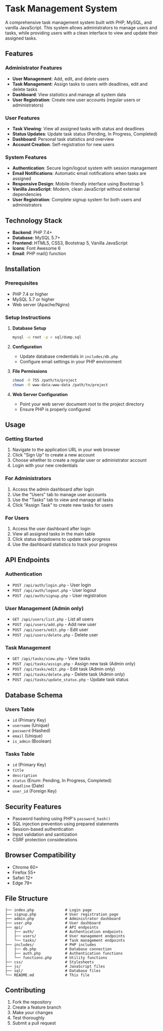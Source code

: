 # Task Management System

A comprehensive task management system built with PHP, MySQL, and vanilla JavaScript. This system allows administrators to manage users and tasks, while providing users with a clean interface to view and update their assigned tasks.

## Features

### Administrator Features
- **User Management**: Add, edit, and delete users
- **Task Management**: Assign tasks to users with deadlines, edit and delete tasks
- **Dashboard**: View statistics and manage all system data
- **User Registration**: Create new user accounts (regular users or administrators)

### User Features
- **Task Viewing**: View all assigned tasks with status and deadlines
- **Status Updates**: Update task status (Pending, In Progress, Completed)
- **Dashboard**: Personal task statistics and overview
- **Account Creation**: Self-registration for new users

### System Features
- **Authentication**: Secure login/logout system with session management
- **Email Notifications**: Automatic email notifications when tasks are assigned
- **Responsive Design**: Mobile-friendly interface using Bootstrap 5
- **Vanilla JavaScript**: Modern, clean JavaScript without external dependencies
- **User Registration**: Complete signup system for both users and administrators

## Technology Stack

- **Backend**: PHP 7.4+
- **Database**: MySQL 5.7+
- **Frontend**: HTML5, CSS3, Bootstrap 5, Vanilla JavaScript
- **Icons**: Font Awesome 6
- **Email**: PHP mail() function

## Installation

### Prerequisites
- PHP 7.4 or higher
- MySQL 5.7 or higher
- Web server (Apache/Nginx)

### Setup Instructions

1. **Database Setup**
   ```bash
   mysql -u root -p < sql/dump.sql
   ```

2. **Configuration**
   - Update database credentials in `includes/db.php`
   - Configure email settings in your PHP environment

3. **File Permissions**
   ```bash
   chmod -R 755 /path/to/project
   chown -R www-data:www-data /path/to/project
   ```

4. **Web Server Configuration**
   - Point your web server document root to the project directory
   - Ensure PHP is properly configured

## Usage

### Getting Started
1. Navigate to the application URL in your web browser
2. Click "Sign Up" to create a new account
3. Choose whether to create a regular user or administrator account
4. Login with your new credentials

### For Administrators
1. Access the admin dashboard after login
2. Use the "Users" tab to manage user accounts
3. Use the "Tasks" tab to view and manage all tasks
4. Click "Assign Task" to create new tasks for users

### For Users
1. Access the user dashboard after login
2. View all assigned tasks in the main table
3. Click status dropdowns to update task progress
4. Use the dashboard statistics to track your progress

## API Endpoints

### Authentication
- `POST /api/auth/login.php` - User login
- `POST /api/auth/logout.php` - User logout
- `POST /api/auth/signup.php` - User registration

### User Management (Admin only)
- `GET /api/users/list.php` - List all users
- `POST /api/users/add.php` - Add new user
- `POST /api/users/edit.php` - Edit user
- `POST /api/users/delete.php` - Delete user

### Task Management
- `GET /api/tasks/view.php` - View tasks
- `POST /api/tasks/assign.php` - Assign new task (Admin only)
- `POST /api/tasks/edit.php` - Edit task (Admin only)
- `POST /api/tasks/delete.php` - Delete task (Admin only)
- `POST /api/tasks/update_status.php` - Update task status

## Database Schema

### Users Table
- `id` (Primary Key)
- `username` (Unique)
- `password` (Hashed)
- `email` (Unique)
- `is_admin` (Boolean)

### Tasks Table
- `id` (Primary Key)
- `title`
- `description`
- `status` (Enum: Pending, In Progress, Completed)
- `deadline` (Date)
- `user_id` (Foreign Key)


## Security Features

- Password hashing using PHP's `password_hash()`
- SQL injection prevention using prepared statements
- Session-based authentication
- Input validation and sanitization
- CSRF protection considerations

## Browser Compatibility

- Chrome 60+
- Firefox 55+
- Safari 12+
- Edge 79+

## File Structure

```
├── index.php              # Login page
├── signup.php             # User registration page
├── admin.php              # Administrator dashboard
├── user.php               # User dashboard
├── api/                   # API endpoints
│   ├── auth/              # Authentication endpoints
│   ├── users/             # User management endpoints
│   └── tasks/             # Task management endpoints
├── includes/              # PHP includes
│   ├── db.php             # Database connection
│   ├── auth.php           # Authentication functions
│   └── functions.php      # Utility functions
├── css/                   # Stylesheets
├── js/                    # JavaScript files
├── sql/                   # Database files
└── README.md              # This file
```

## Contributing

1. Fork the repository
2. Create a feature branch
3. Make your changes
4. Test thoroughly
5. Submit a pull request


